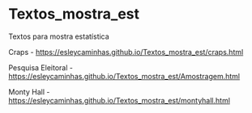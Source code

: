 # Textos_mostra_est
Textos para mostra estatística 

Craps - https://esleycaminhas.github.io/Textos_mostra_est/craps.html

Pesquisa Eleitoral - https://esleycaminhas.github.io/Textos_mostra_est/Amostragem.html

Monty Hall - https://esleycaminhas.github.io/Textos_mostra_est/montyhall.html
